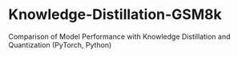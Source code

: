 # Knowledge-Distillation-GSM8k
Comparison of Model Performance with Knowledge Distillation and Quantization (PyTorch, Python) 
